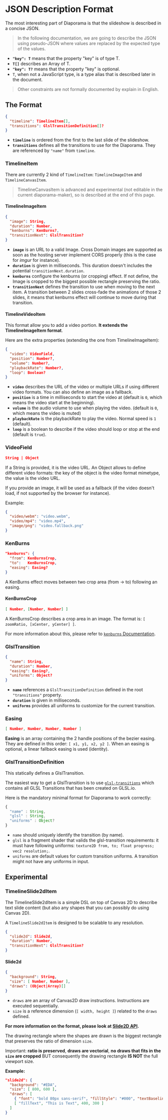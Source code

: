 
# JSON Description Format

The most interesting part of Diaporama is that the slideshow is described in a concise JSON.

> In the following documentation, we are going to describe the JSON using pseudo-JSON where values are replaced by the expected type of the values.
- **`"key": T`** means that the property "key" is of type T.
- **`T[]`** describes an Array of T.
- **`"key": T?`** means that the property "key" is optional.
- `T`, when not a JavaScript type, is a type alias that is described later in the document.

> Other constraints are not formally documented by explain in English.

## The Format

```json
{
  "timeline": TimelineItem[],
  "transitions": GlslTransitionDefinition[]?
}
```

- **`timeline`** is ordered from the first to the last slide of the slideshow.
- **`transitions`** defines all the transitions to use for the Diaporama. They are referenced by `"name"` from `timeline`.

### TimelineItem

There are currently 2 kind of `TimelineItem`: `TimelineImageItem` and `TimelineCanvasItem`.

> TimelineCanvasItem is advanced and experimental (not editable in the current diaporama-maker), so is described at the end of this page.

#### TimelineImageItem

```json
{
  "image": String,
  "duration": Number,
  "kenburns": KenBurns?,
  "transitionNext": GlslTransition?
}
```

- **`image`** is an URL to a valid Image. Cross Domain images are supported as soon as the hosting server implement CORS properly (this is the case for *imgur* for instance).
- **`duration`** is given in milliseconds. This duration doesn't includes the potential `transitionNext.duration`.
- **`kenburns`** configure the kenburns (or cropping) effect. If not define, the Image is cropped to the biggest possible rectangle preserving the ratio.
- **`transitionNext`** defines the transition to use when moving to the next item. A transition between 2 slides cross-fade the animations of those 2 slides, it means that kenburns effect will continue to move during that transition.

#### TimelineVideoItem

This format allow you to add a video portion.
**It extends the TimelineImageItem format**.

Here are the extra properties (extending the one from TimelineImageItem):

```json
{
  "video": VideoField,
  "position": Number?,
  "volume": Number?,
  "playbackRate": Number?,
  "loop": Boolean?
}
```
- **`video`** describes the URL of the video or multiple URLs if using different video formats. You can also define an image as a fallback.
- **`position`** is a time in milliseconds to start the video at (default is `0`, which means the video start at the beginning).
- **`volume`** is the audio volume to use when playing the video. (default is `0`, which means the video is muted)
- **`playbackRate`** is the playbackRate to play the video. Normal speed is `1` (default).
- **`loop`** is a boolean to describe if the video should loop or stop at the end (default is `true`).

### VideoField

```json
String | Object
```

If a String is provided, it is the video URL.
An Object allows to define different video formats: the key of the object is the video format mimetype, the value is the video URL.

If you provide an image, it will be used as a fallback (if the video doesn't load, if not supported by the browser for instance).

Example:

```json
{
  "video/webm": "video.webm",
  "video/mp4": "video.mp4",
  "image/png": "video.fallback.png"
}
```

### KenBurns

```json
"kenburns": {
  "from": KenBurnsCrop,
  "to":   KenBurnsCrop,
  "easing": Easing?
}
```

A KenBurns effect moves between two crop area (from -> to) following an easing.

#### KenBurnsCrop

```json
[ Number, [Number, Number] ]
```

A KenBurnsCrop describes a crop area in an image.
The format is: `[ zoomRatio, [xCenter, yCenter] ]`.

For more information about this, please refer to [`kenburns` Documentation](https://github.com/gre/kenburns#utility-to-compute-the-cropping-rectangle).

### GlslTransition

```json
{
  "name": String,
  "duration": Number,
  "easing": Easing?,
  "uniforms": Object?
}
```

- **`name`** references a `GlslTransitionDefinition` defined in the root `"transitions"` property.
- **`duration`** is given in milliseconds.
- **`uniforms`** provides all uniforms to customize for the current transition.

### Easing

```json
[ Number, Number, Number, Number ]
```

**Easing** is an array containing the 2 handle positions of the bezier easing. They are defined in this order: `[ x1, y1, x2, y2 ]`. When an easing is optional, a linear fallback easing is used (identity).


### GlslTransitionDefinition

This statically defines a GlslTransition.

The easiest way to get a GlslTransition is to use
[`glsl-transitions`](https://github.com/glslio/glsl-transitions) which contains all GLSL Transitions that has been created on GLSL.io.

Here is the mandatory minimal format for Diaporama to work correctly:

```javascript
{
  "name" : String,
  "glsl" : String,
  "uniforms" : Object?
}
```

- `name` should uniquely identify the transition (by name).
- `glsl` is a fragment shader that valids the glsl-transition requirements: it must have following uniforms: `texture2D from, to; float progress; vec2 resolution;`.
- `uniforms` are default values for custom transition uniforms. A transition might not have any uniforms in input.

## Experimental

### TimelineSlide2dItem

The TimelineSlide2dItem is a simple DSL on top of Canvas 2D to describe text slide content (but also any shapes that you can possibly do using Canvas 2D).

A `TimelineSlide2dItem` is designed to be scalable to any resolution.

```json
{
  "slide2d": Slide2d,
  "duration": Number,
  "transitionNext": GlslTransition?
}
```

#### Slide2d

```json
{
  "background": String,
  "size": [ Number, Number ],
  "draws": (Object|Array)[]
}
```

- `draws` are an array of Canvas2D draw instructions. Instructions are executed sequentially.
- `size` is a reference dimension (`[ width, height ]`) related to the `draws` defined.

**For more information on the format, please look at [Slide2D API](https://github.com/gre/slide2d).**

The drawing rectangle where the shapes are drawn is the biggest rectangle that preserves the ratio of dimension `size`.

Important: **ratio is preserved**, **draws are vectorial**, **no draws that fits in the `size` are cropped** BUT consequently the drawing rectangle **IS NOT** the full viewport size.

**Example:**

```json
"slide2d": {
  "background": "#EDA",
  "size": [ 800, 600 ],
  "draws": [
    { "font": "bold 80px sans-serif", "fillStyle": "#000", "textBaseline": "middle", "textAlign": "center" },
    [ "fillText", "This is Text", 400, 300 ]
  ]
}
```
